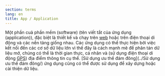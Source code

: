 ```yaml
---
section: terms
lang: en
title: App / Application
---
```

Một phần cuả phần mềm (software) (tên viết tắt của ứng dụng (application)), đặc biệt là thiết kế và chạy trên [web](../web) hoặc trên điện thoại di động và các nền tảng giống nhau. Các ứng dụng có thể thực hiện bởi việc kết nối đến các cơ sở dữ liệu lớn vì thế đây là cách mạnh mẽ để phân tán dữ liệu mở, chúng có thể là thời gian thực, cá nhân và (sử dụng điện thoại di động [GPS](../gps/)) địa điểm thông tin cụ thể.
[Sử dụng ưu thế đám đông](../Sử dụng ưu thế đám đông/) ứng dụng cũng có thể được sử dụng để xây dựng hoặc cài thiện dữ liệu.
